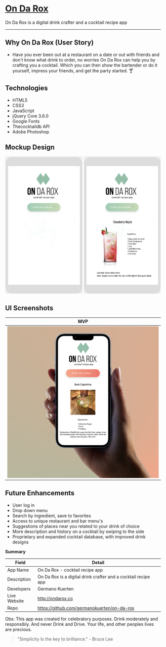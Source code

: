 # [On Da Rox](http://ondarox.co)

On Da Rox is a digital drink crafter and a cocktail recipe app

---

## Why On Da Rox (User Story)

- Have you ever been out at a restaurant on a date or out with friends and don't know what drink to order, no worries On Da Rox can help you by crafting you a cocktail. Which you can then show the bartender or do it yourself, impress your friends, and get the party started. 🍸

## Technologies

- HTML5
- CSS3
- JavaScript
- jQuery Core 3.6.0
- Google Fonts
- Thecocktaildb API
- Adobe Photoshop

## Mockup Design

<!-- Alternative -->

<p float="left">
  <img src="./Images/markdown_design_mockup_1" width="250" />
  <img src="./images/markdown_design_mockup" width="250" /> 
</p>

<!-- Alternative -->

<!-- ![alt text](./Images/markdown_design_mockup_1)
![alt text](./images/markdown_design_mockup) -->

<!-- Alternative -->

<!-- Getting Started            |  Button Push
:-------------------------:|:-------------------------:
![](./Images/markdown_design_mockup_1)  |  ![](./images/markdown_design_mockup_) -->

<!-- MVP            |  Button Push
:-------------------------:|:-------------------------:
![](./Images/markdown_design_mockup_1)  |  ![](./images/markdown_design_mockup_) -->


## UI Screenshots

MVP            |  
:-------------------------:|
![](./Images/markdown_design_mockup_final)  |

## Future Enhancements

- User log in
- Drop down menu
- Search by ingredient, save to favorites
- Access to unique restaurant and bar menu's
- Suggestions of places near you related to your drink of choice
- More description and history on a cocktail by swiping to the side
- Proprietary and expanded cocktail database, with improved drink designs

**Summary**

| Field | Detail |
|-------|--------|
| App Name | On Da Rox - cocktail recipe app |
| Description | On Da Rox is a digital drink crafter and a cocktail recipe app  |
| Developers | Germano Kuerten |
| Live Website | http://ondarox.co |
| Repo | https://github.com/germanokuerten/on-da-rox |

Obs: This app was created for celebratory purposes. Drink moderately and responsibly. And never Drink and Drive. Your life, and other peoples lives are precious.

>"Simplicity Is the key to brilliance." - Bruce Lee